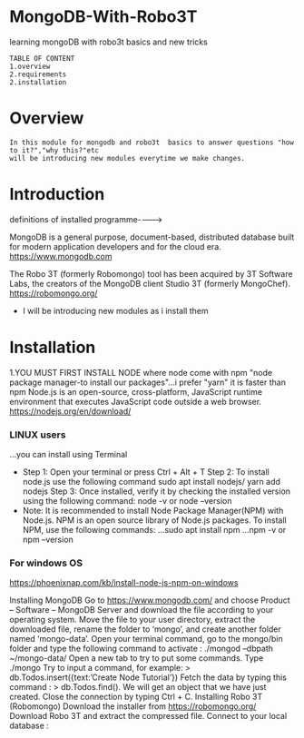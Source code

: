 # MongoDB-With-Robo3T
learning mongoDB with robo3t basics and new tricks

    TABLE OF CONTENT 
    1.overview
    2.requirements
    2.installation
    
  # Overview
    In this module for mongodb and robo3t  basics to answer questions "how to it?","why this?"etc
    will be introducing new modules everytime we make changes.
# Introduction
definitions of installed programme---->

MongoDB is a general purpose, document-based, distributed database built for modern application developers and for the cloud era.
https://www.mongodb.com

The Robo 3T (formerly Robomongo) tool has been acquired by 3T Software Labs, the creators of the MongoDB client Studio 3T (formerly MongoChef).
https://robomongo.org/

* I will be introducing new modules as i install them


# Installation
1.YOU MUST FIRST INSTALL NODE where node come with npm "node package manager-to install our packages"...i prefer "yarn" it is faster than npm
Node.js is an open-source, cross-platform, JavaScript runtime environment that executes JavaScript code outside a web browser.
https://nodejs.org/en/download/
### LINUX users
...you can install using Terminal
* Step 1: Open your terminal or press Ctrl + Alt + T
Step 2: To install node.js use the following command
sudo apt install nodejs/ yarn add nodejs
Step 3: Once installed, verify it by checking the installed version using the following command:
node -v or node –version
* Note: It is recommended to install Node Package Manager(NPM) with Node.js. NPM is an open source library of Node.js packages.
To install NPM, use the following commands:
...sudo apt install npm
...npm -v or npm –version


### For windows OS
https://phoenixnap.com/kb/install-node-js-npm-on-windows

Installing MongoDB
Go to https://www.mongodb.com/ and choose Product – Software – MongoDB Server and download the file according to your operating system.
Move the file to your user directory, extract the downloaded file, rename the folder to ‘mongo’, and create another folder named ‘mongo-data’.
Open your terminal command, go to the mongo/bin folder and type the following command to activate : ./mongod –dbpath ~/mongo-data/
Open a new tab to try to put some commands. Type ./mongo 
Try to input a command, for example: > db.Todos.insert({text:’Create Node Tutorial’})
Fetch the data by typing this command : > db.Todos.find(). We will get an object that we have just created.
Close the connection by typing Ctrl + C.
Installing Robo 3T (Robomongo)
Download the installer from https://robomongo.org/
Download Robo 3T and extract the compressed file.
Connect to your local database :
